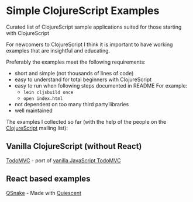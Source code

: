 Simple ClojureScript Examples
=============================

Curated list of ClojureScript sample applications suited for those starting with ClojureScript


For newcomers to ClojureScript I think it is important to have working examples that are insightful and educating.

Preferably the examples meet the following requirements:

* short and simple (not thousands of lines of code)
* easy to understand for total beginners with ClojureScript
* easy to run when following steps documented in README 
  For example: 
  * `lein cljsbuild once`
  * `open index.html`
* not dependent on too many third party libraries
* well maintained 

The examples I collected so far (with the help of the people on the [ClojureScript](https://groups.google.com/forum/#!topic/clojurescript/84nnVJ2OLvU) mailing list):

## Vanilla ClojureScript (without React)

[TodoMVC](https://github.com/dfuenzalida/todo-cljs) - port of [vanilla JavaScript TodoMVC](http://todomvc.com/examples/vanillajs/)

## React based examples

[QSnake]( https://github.com/piranha/qsnake) - Made with [Quiescent](https://github.com/levand/quiescent) 
